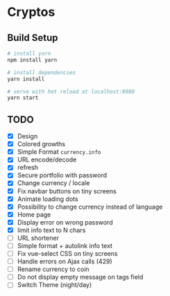 # Cryptos

## Build Setup

``` bash
# install yarn
npm install yarn

# install dependencies
yarn install

# serve with hot reload at localhost:8080
yarn start
```

## TODO

- [x] Design
- [x] Colored growths
- [x] Simple Format `currency.info`
- [x] URL encode/decode
- [x] refresh
- [x] Secure portfolio with password
- [x] Change currency / locale
- [x] Fix navbar buttons on tiny screens
- [x] Animate loading dots
- [x] Possibility to change currency instead of language
- [x] Home page
- [x] Display error on wrong password
- [x] limit info text to N chars
- [ ] URL shortener
- [ ] Simple format + autolink info text
- [ ] Fix vue-select CSS on tiny screens
- [ ] Handle errors on Ajax calls (429)
- [ ] Rename currency to coin
- [ ] Do not display empty message on tags field
- [ ] Switch Theme (night/day)
